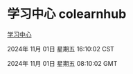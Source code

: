 # 学习中心 colearnhub
[学习中心](http://219.139.197.74:56308/colearnhub/)

2024年 11月 01日 星期五 16:10:02 CST

2024年 11月 01日 星期五 08:10:02 GMT
